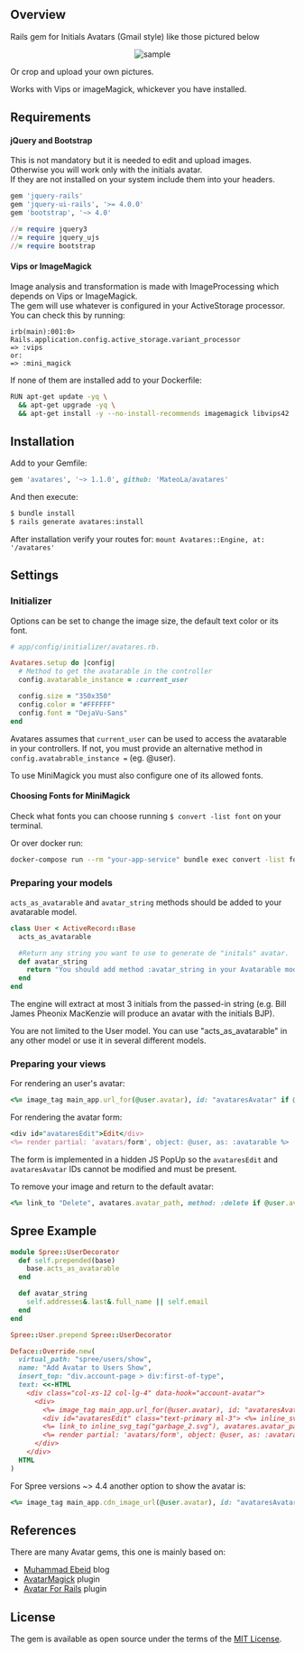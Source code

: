## Overview

Rails gem for Initials Avatars (Gmail style) like those pictured below

<p align="center">
	<img src="https://user-images.githubusercontent.com/138067/52684517-8a70a400-2f14-11e9-8412-04945bc7c839.png" alt="sample">
</p>

Or crop and upload your own pictures.<br />

Works with Vips or imageMagick, whickever you have installed.

## Requirements

#### jQuery and Bootstrap

This is not mandatory but it is needed to edit and upload images.<br />
Otherwise you will work only with the initials avatar.<br />
If they are not installed on your system include them into your headers.

```ruby
gem 'jquery-rails'
gem 'jquery-ui-rails', '>= 4.0.0'
gem 'bootstrap', '~> 4.0'
```

```ruby
//= require jquery3
//= require jquery_ujs
//= require bootstrap
```

#### Vips or ImageMagick

Image analysis and transformation is made with ImageProcessing which depends on Vips or ImageMagick.<br /> 
The gem will use whatever is configured in your ActiveStorage processor.<br>
You can check this by running:

```
irb(main):001:0> Rails.application.config.active_storage.variant_processor
=> :vips
or:
=> :mini_magick
```

If none of them are installed add to your Dockerfile:

```sh
RUN apt-get update -yq \
  && apt-get upgrade -yq \
  && apt-get install -y --no-install-recommends imagemagick libvips42  <---  One of them
```

## Installation

Add to your Gemfile:

```ruby
gem 'avatares', '~> 1.1.0', github: 'MateoLa/avatares'
```

And then execute:

```sh
$ bundle install
$ rails generate avatares:install
```

After installation verify your routes for: `mount Avatares::Engine, at: '/avatares'`

## Settings

### Initializer

Options can be set to change the image size, the default text color or its font. 

```ruby
# app/config/initializer/avatares.rb.

Avatares.setup do |config|
  # Method to get the avatarable in the controller
  config.avatarable_instance = :current_user

  config.size = "350x350"
  config.color = "#FFFFFF"
  config.font = "DejaVu-Sans"
end
```

Avatares assumes that `current_user` can be used to access the avatarable in your controllers. If not, you must provide an alternative method in `config.avatabrable_instance =` (eg. @user).<br />

To use MiniMagick you must also configure one of its allowed fonts. 

#### Choosing Fonts for MiniMagick

Check what fonts you can choose running `$ convert -list font` on your terminal.

Or over docker run:
```sh
docker-compose run --rm "your-app-service" bundle exec convert -list font
```

### Preparing your models

`acts_as_avatarable` and `avatar_string` methods should be added to your avatarable model.

```ruby
class User < ActiveRecord::Base
  acts_as_avatarable

  #Return any string you want to use to generate de "initals" avatar.
  def avatar_string
    return "You should add method :avatar_string in your Avatarable model"
  end  
end
```

The engine will extract at most 3 initials from the passed-in string (e.g. Bill James Pheonix MacKenzie will produce an avatar with the initials BJP).

You are not limited to the User model. You can use "acts_as_avatarable" in any other model or use it in several different models.

### Preparing your views

For rendering an user's avatar:

```ruby
<%= image_tag main_app.url_for(@user.avatar), id: "avataresAvatar" if @user.avatar.attached? %>
```

For rendering the avatar form:

```ruby
<div id="avataresEdit">Edit</div>
<%= render partial: 'avatars/form', object: @user, as: :avatarable %>
```

The form is implemented in a hidden JS PopUp so the `avataresEdit` and `avataresAvatar` IDs cannot be modified and must be present.

To remove your image and return to the default avatar:

```ruby
<%= link_to "Delete", avatares.avatar_path, method: :delete if @user.avatar.attached? && !@user.avatar.filename.sanitized.include?("avatar-") %>
```

## Spree Example

```ruby
module Spree::UserDecorator
  def self.prepended(base)
    base.acts_as_avatarable
  end

  def avatar_string
    self.addresses&.last&.full_name || self.email
  end
end

Spree::User.prepend Spree::UserDecorator
```

```ruby
Deface::Override.new(
  virtual_path: "spree/users/show",
  name: "Add Avatar to Users Show",
  insert_top: "div.account-page > div:first-of-type",
  text: <<-HTML
    <div class="col-xs-12 col-lg-4" data-hook="account-avatar">
      <div>
        <%= image_tag main_app.url_for(@user.avatar), id: "avataresAvatar", size: 200 if @user.avatar.attached? %>
        <div id="avataresEdit" class="text-primary ml-3"> <%= inline_svg_tag('edit.svg', width: 27.6, height: 24) %> </div>​
        <%= link_to inline_svg_tag("garbage_2.svg"), avatares.avatar_path, method: :delete, class: "ml-3" if @user.avatar.attached? && !@user.avatar.filename.sanitized.include?("avatar-") %>
        <%= render partial: 'avatars/form', object: @user, as: :avatarable %>
      </div>
    </div>
  HTML
)
```

For Spree versions ~> 4.4 another option to show the avatar is:

```ruby
<%= image_tag main_app.cdn_image_url(@user.avatar), id: "avataresAvatar", size: 200 if @user.avatar.attached? %>
```

## References

There are many Avatar gems, this one is mainly based on:
* [Muhammad Ebeid](
https://www.muhammadebeid.com/blog/generate-initials-avatar-programmatically-with-minimagick-and-active-storage) blog
* [AvatarMagick](https://github.com/bjedrocha/avatar_magick) plugin
* [Avatar For Rails](https://github.com/ging/avatars_for_rails) plugin

## License

The gem is available as open source under the terms of the [MIT License](./LICENSE).
